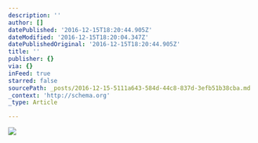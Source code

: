```yaml
---
description: ''
author: []
datePublished: '2016-12-15T18:20:44.905Z'
dateModified: '2016-12-15T18:20:04.347Z'
datePublishedOriginal: '2016-12-15T18:20:44.905Z'
title: ''
publisher: {}
via: {}
inFeed: true
starred: false
sourcePath: _posts/2016-12-15-5111a643-584d-44c8-837d-3efb51b38cba.md
_context: 'http://schema.org'
_type: Article

---
```

![](https://the-grid-user-content.s3-us-west-2.amazonaws.com/153256af-0d94-4744-93a1-04776a769440.gif)